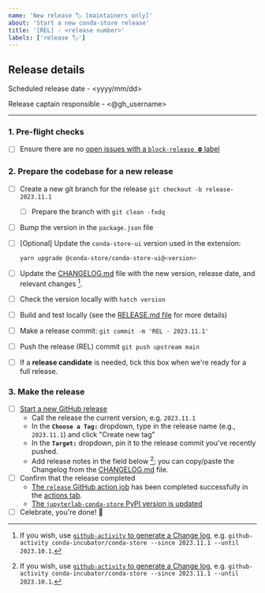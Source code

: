 ```yaml
---
name: 'New release 🏷 [maintainers only]'
about: 'Start a new conda-store release'
title: '[REL] - <release number>'
labels: ['release 🏷']
---
```


<!-- These steps should be taken to create a new release!
**Double-check for quality control** -->

## Release details

Scheduled release date - <yyyy/mm/dd>

Release captain responsible - <@gh_username>

---

### 1. Pre-flight checks

- [ ] Ensure there are no [open issues with a `block-release ⛔️` label](https://github.com/conda-incubator/jupyterlab-conda-store/issues?q=is%3Aopen+label%3A%22block-release+%E2%9B%94%EF%B8%8F%22+sort%3Aupdated-desc)

### 2. Prepare the codebase for a new release

- [ ] Create a new git branch for the release `git checkout -b release-2023.11.1`
  - [ ] Prepare the branch with `git clean -fxdq`
- [ ] Bump the version in the `package.json` file
- [ ] [Optional] Update the `conda-store-ui` version used in the extension:

  ```bash
  yarn upgrade @conda-store/conda-store-ui@<version>
  ```

- [ ] Update the [CHANGELOG.md](./CHANGELOG.md) file with the new version, release date, and relevant changes [^github-activity].
- [ ] Check the version locally with `hatch version`
- [ ] Build and test locally (see the [RELEASE.md file](https://github.com/conda-incubator/jupyterlab-conda-store/blob/main/RELEASE.md) for more details)
- [ ] Make a release commit: `git commit -m 'REL - 2023.11.1'`
- [ ] Push the release (REL) commit `git push upstream main`
- [ ] If a **release candidate** is needed, tick this box when we're ready for a full release.

### 3. Make the release

- [ ] [Start a new GitHub release](https://github.com/conda-incubator/jupyterlab-conda-store/releases/new)
  - Call the release the current version, e.g. `2023.11.1`
  - In the **`Choose a Tag:`** dropdown, type in the release name (e.g., `2023.11.1`) and click "Create new tag"
  - In the **`Target:`** dropdown, pin it to the release commit you've recently pushed.
  - Add release notes in the field below [^github-activity]; you can copy/paste the Changelog from the [CHANGELOG.md](./CHANGELOG.md) file.
- [ ] Confirm that the release completed
  - [The `release` GitHub action job](https://github.com/conda-incubator/jupyterlab-conda-store/blob/main/.github/workflows/release.yml) has been completed successfully in the [actions tab](https://github.com/conda-incubator/jupyterlab-conda-store/actions).
  - [The `jupyterlab-conda-store` PyPI version is updated](https://pypi.org/project/jupyterlab-conda-store/)
- [ ] Celebrate, you're done! 🎉

[^github-activity]: If you wish, use [`github-activity` to generate a Change log](https://github.com/choldgraf/github-activity), e.g. `github-activity conda-incubator/conda-store --since 2023.11.1 --until 2023.10.1`.
